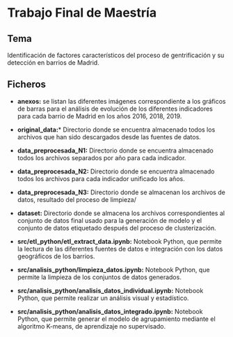 # Trabajo Final de Maestría

## Tema

Identificación de factores característicos del proceso de gentrificación y su detección en barrios de Madrid.

## Ficheros

* **anexos:** se listan las diferentes imágenes correspondiente a los gráficos de barras para el análisis de evolución de los diferentes indicadores para cada barrio de Madrid en los años 2016, 2018, 2019.

* **original_data:*** Directorio donde se encuentra almacenado todos los archivos que han sido descargados desde las fuentes de datos.

* **data_preprocesada_N1:** Directorio donde se encuentra almacenado todos los archivos separados por año para cada indicador.

* **data_preprocesada_N2:** Directorio donde se encuentra almacenado todos los archivos para cada indicador unificado los años.

* **data_preprocesada_N3:** Directorio donde se almacenan los archivos de datos, resultado del proceso de limpieza/

* **dataset:** Directorio donde se almacena los archivos correspondientes al conjunto de datos final usado para la generación de modelo y el conjunto de datos etiquetado después del proceso de clusterización.

* **src/etl_python/etl_extract_data.ipynb:** Notebook Python, que permite la lectura de las diferentes fuentes de datos e integración con los datos geográficos de los barrios.

* **src/analisis_python/limpieza_datos.ipynb:** Notebook Python, que permite la limpieza de los conjuntos de datos generados.

* **src/analisis_python/analisis_datos_individual.ipynb:** Notebook Python, que permite realizar un análisis visual y estadístico.

* **src/analisis_python/analisis_datos_integrado.ipynb:** Notebook Python, que permite generar el modelo de agrupamiento mediante el algoritmo K-means, de aprendizaje no supervisado.